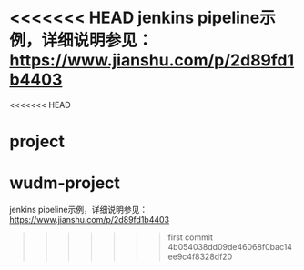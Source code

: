 <<<<<<< HEAD
jenkins pipeline示例，详细说明参见：https://www.jianshu.com/p/2d89fd1b4403
=======
<<<<<<< HEAD
# project
wudm-project
=======
jenkins pipeline示例，详细说明参见：https://www.jianshu.com/p/2d89fd1b4403
>>>>>>> first commit
>>>>>>> 4b054038dd09de46068f0bac14ee9c4f8328df20

